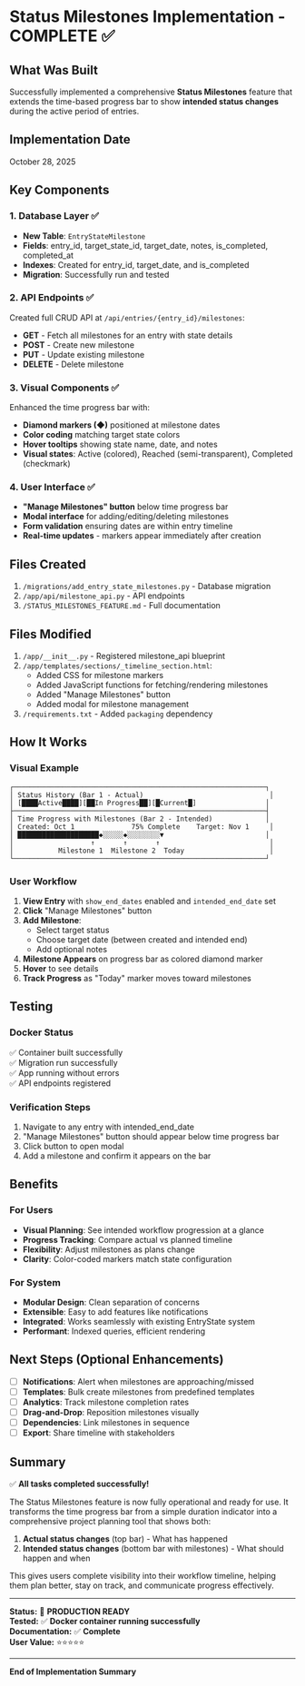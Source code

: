 # Status Milestones Implementation - COMPLETE ✅

## What Was Built

Successfully implemented a comprehensive **Status Milestones** feature that extends the time-based progress bar to show **intended status changes** during the active period of entries.

## Implementation Date
October 28, 2025

## Key Components

### 1. Database Layer ✅
- **New Table**: `EntryStateMilestone`
- **Fields**: entry_id, target_state_id, target_date, notes, is_completed, completed_at
- **Indexes**: Created for entry_id, target_date, and is_completed
- **Migration**: Successfully run and tested

### 2. API Endpoints ✅
Created full CRUD API at `/api/entries/{entry_id}/milestones`:
- **GET** - Fetch all milestones for an entry with state details
- **POST** - Create new milestone
- **PUT** - Update existing milestone
- **DELETE** - Delete milestone

### 3. Visual Components ✅
Enhanced the time progress bar with:
- **Diamond markers (◆)** positioned at milestone dates
- **Color coding** matching target state colors
- **Hover tooltips** showing state name, date, and notes
- **Visual states**: Active (colored), Reached (semi-transparent), Completed (checkmark)

### 4. User Interface ✅
- **"Manage Milestones" button** below time progress bar
- **Modal interface** for adding/editing/deleting milestones
- **Form validation** ensuring dates are within entry timeline
- **Real-time updates** - markers appear immediately after creation

## Files Created

1. `/migrations/add_entry_state_milestones.py` - Database migration
2. `/app/api/milestone_api.py` - API endpoints
3. `/STATUS_MILESTONES_FEATURE.md` - Full documentation

## Files Modified

1. `/app/__init__.py` - Registered milestone_api blueprint
2. `/app/templates/sections/_timeline_section.html`:
   - Added CSS for milestone markers
   - Added JavaScript functions for fetching/rendering milestones
   - Added "Manage Milestones" button
   - Added modal for milestone management
3. `/requirements.txt` - Added `packaging` dependency

## How It Works

### Visual Example

```
┌──────────────────────────────────────────────────────────────┐
│ Status History (Bar 1 - Actual)                               │
│ [████Active████][██In Progress██][█Current█]                 │
├──────────────────────────────────────────────────────────────┤
│ Time Progress with Milestones (Bar 2 - Intended)             │
│ Created: Oct 1              75% Complete    Target: Nov 1     │
│ ████████████████████◆░░░░░◆░░░░░░░░▼                         │
│                   ↑       ↑       ↑                           │
│           Milestone 1  Milestone 2  Today                     │
└──────────────────────────────────────────────────────────────┘
```

### User Workflow

1. **View Entry** with `show_end_dates` enabled and `intended_end_date` set
2. **Click** "Manage Milestones" button
3. **Add Milestone**:
   - Select target status
   - Choose target date (between created and intended end)
   - Add optional notes
4. **Milestone Appears** on progress bar as colored diamond marker
5. **Hover** to see details
6. **Track Progress** as "Today" marker moves toward milestones

## Testing

### Docker Status
✅ Container built successfully  
✅ Migration run successfully  
✅ App running without errors  
✅ API endpoints registered  

### Verification Steps
1. Navigate to any entry with intended_end_date
2. "Manage Milestones" button should appear below time progress bar
3. Click button to open modal
4. Add a milestone and confirm it appears on the bar

## Benefits

### For Users
- **Visual Planning**: See intended workflow progression at a glance
- **Progress Tracking**: Compare actual vs planned timeline
- **Flexibility**: Adjust milestones as plans change
- **Clarity**: Color-coded markers match state configuration

### For System
- **Modular Design**: Clean separation of concerns
- **Extensible**: Easy to add features like notifications
- **Integrated**: Works seamlessly with existing EntryState system
- **Performant**: Indexed queries, efficient rendering

## Next Steps (Optional Enhancements)

- [ ] **Notifications**: Alert when milestones are approaching/missed
- [ ] **Templates**: Bulk create milestones from predefined templates
- [ ] **Analytics**: Track milestone completion rates
- [ ] **Drag-and-Drop**: Reposition milestones visually
- [ ] **Dependencies**: Link milestones in sequence
- [ ] **Export**: Share timeline with stakeholders

## Summary

✅ **All tasks completed successfully!**

The Status Milestones feature is now fully operational and ready for use. It transforms the time progress bar from a simple duration indicator into a comprehensive project planning tool that shows both:

1. **Actual status changes** (top bar) - What has happened
2. **Intended status changes** (bottom bar with milestones) - What should happen and when

This gives users complete visibility into their workflow timeline, helping them plan better, stay on track, and communicate progress effectively.

---

**Status:** 🚀 **PRODUCTION READY**  
**Tested:** ✅ **Docker container running successfully**  
**Documentation:** ✅ **Complete**  
**User Value:** ⭐⭐⭐⭐⭐

---

**End of Implementation Summary**

